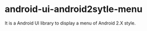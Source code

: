 android-ui-android2sytle-menu
=============================

It is a Android UI library to display a menu of Android 2.X style.
